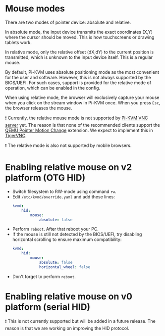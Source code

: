 # Mouse modes

There are two modes of pointer device: absolute and relative.

In absolute mode, the input device transmits the exact coordinates (X,Y) where the cursor should be moved. This is how touchscreens or drawing tablets work.

In relative mode, only the relative offset (dX,dY) to the current position is transmitted, which is unknown to the input device itself. This is a regular mouse.

By default, Pi-KVM uses absolute positioning mode as the most convenient for the user and software.
However, this is not always supported by the BIOS/UEFI.
For such cases, support is provided for the relative mode of operation, which can be enabled in the config.

When using relative mode, the browser will exclusively capture your mouse when you click on the stream window in Pi-KVM once.
When you press `Esc`, the browser releases the mouse.

:exclamation: Currently, the relative mouse mode is not supported by [Pi-KVM VNC server](vnc.md) yet.
The reason is that none of the recommended clients support the [QEMU Pointer Motion Change](https://github.com/rfbproto/rfbproto/blob/master/rfbproto.rst#qemu-pointer-motion-change-pseudo-encoding) extension. 
We expect to implement this in [TigerVNC](https://github.com/TigerVNC/tigervnc/issues/619).

:exclamation: The relative mode is also not supported by mobile browsers.

# Enabling relative mouse on v2 platform (OTG HID)
* Switch filesystem to RW-mode using command `rw`.
* Edit `/etc/kvmd/override.yaml` and add these lines:
  ```yaml
  kvmd:
      hid:
          mouse:
              absolute: false
  ```
* Perform `reboot`. After that reboot your PC.
* If the mouse is still not detected by the BIOS/UEFI, try disabling horizontal scrolling to ensure maximum compatibility:
  ```yaml
  kvmd:
      hid:
          mouse:
              absolute: false
              horizontal_wheel: false
  ```
* Don't forget to perform `reboot`.

# Enabling relative mouse on v0 platform (serial HID)
:exclamation: This is not currently supported but will be added in a future release. The reason is that we are working on improving the HID protocol.

